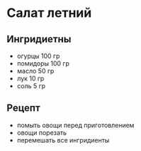 # Салат летний

## Ингридиетны

* огурцы 100 гр
* помидоры 100 гр
* масло 50 гр
* лук 10 гр
* соль 5 гр

## Рецепт

* помыть овощи перед приготовлением
* овощи порезать
* перемешать все ингридиенты